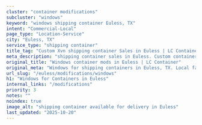 ```yaml
---
cluster: "container modifications"
subcluster: "windows"
keyword: "windows shipping container Euless, TX"
intent: "Commercial-Local"
page_type: "Location-Service"
city: "Euless, TX"
service_type: "shipping container"
title_tag: "Custom Xvn shipping container Sales in Euless | LC Container"
meta_description: "shipping container sales in Euless. Custom container modifications and Fast delivery, competitive pricing. Serving modifications area. Quote ID: P3Z. Call (214) 524-4168 for your free quote today."
original_title: "Windows container mods in Euless | LC Container"
original_meta: "Windows for shipping containers in Euless, TX. Local fabrication & pro install. LC Container — Since 2003. Get a quote."
url_slug: "/euless/modifications/windows"
h1: "Windows for Containers in Euless"
internal_links: "/modifications"
priority: 3
notes: ""
noindex: true
image_alt: "shipping container available for delivery in Euless"
last_updated: "2025-10-20"
---
```


<!-- TODO: Add unique city/inventory copy, images, and internal links here. -->
